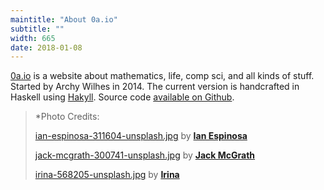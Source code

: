 ```yaml
---
maintitle: "About 0a.io"
subtitle: ""
width: 665
date: 2018-01-08
---
```

[0a.io](http://0a.io/) is a website about mathematics, life, comp sci, and all kinds of stuff. Started by Archy Wilhes in 2014. The current version is handcrafted in Haskell using [Hakyll](https://jaspervdj.be/hakyll/). Source code [available on Github](https://github.com/arrchyy/0a.io).

<blockquote>
*Photo Credits:

[ian-espinosa-311604-unsplash.jpg](https://unsplash.com/photos/rX12B5uX7QM) by [**Ian Espinosa**](https://unsplash.com/@greystorm)

[jack-mcgrath-300741-unsplash.jpg](https://unsplash.com/photos/LZBdj2dbVys) by [**Jack McGrath**](https://unsplash.com/@j_ack)

[irina-568205-unsplash.jpg](https://unsplash.com/photos/8feynW1s3VU) by [**Irina**](https://unsplash.com/@sofiameli)

</blockquote>
